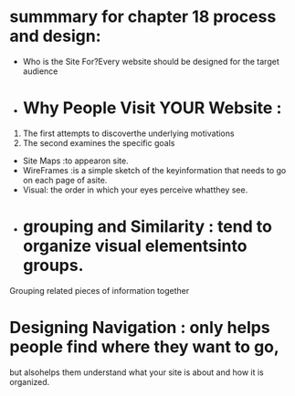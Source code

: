 # summmary for chapter 18 process and design:
- Who is the Site For?Every website should be designed for the target audience
- # Why People Visit YOUR Website :
1. The first attempts to discoverthe underlying motivations 
2. The second examines the specific goals

- Site Maps :to appearon site.
- WireFrames :is a simple sketch of the keyinformation that needs to go on each page of asite.
- Visual: the order in which your eyes perceive whatthey see.
- # grouping and Similarity : tend to organize visual elementsinto groups. 
Grouping related pieces of information together
# Designing Navigation : only helps people find where they want to go, 
but alsohelps them understand what your site is about and how it is organized.
